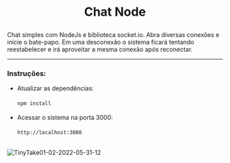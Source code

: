 # <p align="center"> Chat Node</p>

Chat simples com NodeJs e biblioteca socket.io. 
Abra diversas conexões e inicie o bate-papo.
Em uma desconexão o sistema ficará tentando reestabelecer e irá aproveitar a mesma conexão após reconectar.
<hr>

### Instruções:

- Atualizar as dependências:<br><br>
  <code>npm install</code>
  <br><br>
- Acessar o sistema na porta 3000:<br><br>
  <code>http://localhost:3000</code>
  <br><br>
  
![TinyTake01-02-2022-05-31-12](https://user-images.githubusercontent.com/61060100/154350976-3349cf91-a562-455c-85ad-16f5c112450c.png)
